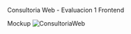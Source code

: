Consultoria Web - Evaluacion 1 Frontend

Mockup
![ConsultoriaWeb](https://github.com/user-attachments/assets/956c08f5-990e-4b70-9f97-de0a8455d0f8)
